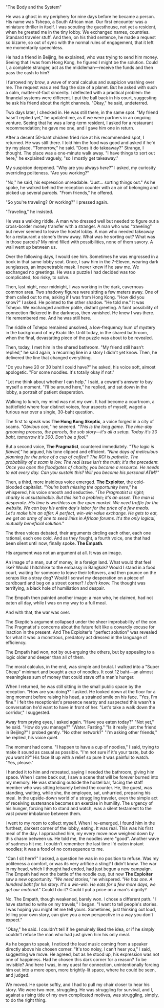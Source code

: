 "The Body and the System"

He was a ghost in my periphery for nine days before he became a person. His name was Tshepo, a South African man. Our first encounter was a miniature thriller in itself. I was scouting the guesthouse, not yet a resident, when he greeted me in the tiny lobby. We exchanged names, countries. Standard traveler stuff. And then, on his third sentence, he made a request so bizarre, so out of sync with the normal rules of engagement, that it left me momentarily speechless.

He had a friend in Beijing, he explained, who was trying to send him money. Seeing that I was from Hong Kong, he figured I might be the solution. Could I, a complete stranger, act as the middleman—receive the funds and then pass the cash to him?

I furrowed my brow, a wave of moral calculus and suspicion washing over me. The request was a red flag the size of a planet. But he asked with such a calm, matter-of-fact sincerity. I deflected with a practical problem: the financial systems were different. I put the ball back in his court, suggesting he ask his friend about the right channels. "Okay," he said, undeterred.

Two days later, I checked in. He was still there, in the same spot. "My friend hasn't replied yet," he updated me, as if we were partners in an ongoing venture. Seeing that he was a long-term resident, I asked for a restaurant recommendation; he gave me one, and I gave him one in return.

After a decent 50-baht chicken fried rice at his recommended spot, I returned. He was still there. I told him the food was good and asked if he'd try my place. "Tomorrow," he said. "Does it do takeaway?" Strange, I thought. The place was a one-minute walk away. "I have things to sort out here," he explained vaguely, "so I mostly get takeaway."

My suspicion deepened. "Why are you always *here*?" I asked, my curiosity overriding politeness. "Are you working?"

"No," he said, his expression unreadable. "Just... sorting things out." As he spoke, he walked behind the reception counter with an air of belonging and picked up several parcels. "From friends," he offered.

"So you're traveling? Or working?" I pressed again.

"Traveling," he insisted.

He was a walking riddle. A man who dressed well but needed to figure out a cross-border money transfer with a stranger. A man who was "traveling" but never seemed to leave the hostel lobby. A man who needed takeaway for a restaurant a stone's throw away. What was he sorting out? What was in those parcels? My mind filled with possibilities, none of them savory. A wall went up between us.

Over the following days, I would see him. Sometimes he was engrossed in a book in that same lobby seat. Once, I saw him in the 7-Eleven, wearing dark sunglasses, an impenetrable mask. I never knew if he saw me. We exchanged no greetings. He was a puzzle I had decided was too complicated, too risky, to solve.

Then, last night, near midnight, I was working in the dark, cavernous common area. Two shadowy figures were sitting a few meters away. One of them called out to me, asking if I was from Hong Kong. "How did you know?" I asked. He pointed to the other shadow. "He told me." It was Tshepo. We exchanged another polite, distant greeting. A faint possibility of connection flickered in the darkness, then vanished. He knew I was there. He remembered me. And he was still here.

The riddle of Tshepo remained unsolved, a low-frequency hum of mystery in the background of my Krabi life. Until today, in the shared bathroom, when the final, devastating piece of the puzzle was about to be revealed.


Then, today, I met him in the shared bathroom. "My friend still hasn't replied," he said again, a recurring line in a story I didn't yet know. Then, he delivered the line that changed everything.

"Do you have 20 or 30 baht I could have?" he asked, his voice soft, almost apologetic. "For some noodles. It's totally okay if not."

"Let me think about whether I can help," I said, a coward's answer to buy myself a moment. "I'll be around here," he replied, and sat down in the lobby, a portrait of patient desperation.

Walking to lunch, my mind was not my own. It had become a courtroom, a battlefield where four distinct voices, four aspects of myself, waged a furious war over a single, 30-baht question.

The first to speak was **The Hong Kong Skeptic**, a voice forged in a city of scams. *"Obvious con,"* he sneered. *"This is the long game. The nine-day grooming process, the parcels, the sob story—it's all a setup. Today it's 30 baht, tomorrow it's 300. Don't be a fool."*

But a second voice, **The Pragmatist**, countered immediately. *"The logic is flawed,"* he argued, his tone clipped and efficient. *"Nine days of meticulous planning for the price of a cup of coffee? The ROI is pathetic. The probability of a scam is low. The real issue isn't the truth; it's the precedent. Once you open the floodgates of charity, you become a resource. He needs to eat every day. Can you sustain this? Will you become his personal ATM?"*

Then, a third, more insidious voice emerged. **The Exploiter**, the cold-blooded capitalist. *"You're both missing the opportunity here,"* he whispered, his voice smooth and seductive. *"The Pragmatist is right; charity is unsustainable. But this isn't a problem; it's an asset. The man is desperate. His time is worthless on the open market. We need traffic for the website. We can buy his entire day's labor for the price of a few meals. Let's make him an offer. A perfect, win-win value exchange. He gets to eat, we get an army of one to seed links in African forums. It's the only logical, mutually beneficial solution."*

The three voices debated, their arguments circling each other, each one rational, each one cold. And as they fought, a fourth voice, one that had been silent until now, finally spoke. **The Empath**.

His argument was not an argument at all. It was an image.

An image of a man, out of money, in a foreign land. What would that feel like? Would I hitchhike to the embassy in Bangkok? Would I stand in a food court, waiting for someone to leave their leftovers, and then pounce on the scraps like a stray dog? Would I scrawl my desperation on a piece of cardboard and beg on a street corner? *I don't know.* The thought was terrifying, a black hole of humiliation and despair.

The Empath then painted another image: a man who, he claimed, had not eaten all day, while I was on my way to a full meal.

And with that, the war was over.

The Skeptic's argument collapsed under the sheer improbability of the con. The Pragmatist's concerns about the future felt like a cowardly excuse for inaction in the present. And The Exploiter's "perfect solution" was revealed for what it was: a monstrous, predatory act dressed in the language of efficiency.

The Empath had won, not by out-arguing the others, but by appealing to a logic older and deeper than all of them.

The moral calculus, in the end, was simple and brutal. I walked into a "Super Cheap" minimart and bought a cup of noodles. It cost 12 baht—an almost meaningless sum of money that could stave off a man's hunger.


When I returned, he was still sitting in the small public space by the reception. "How are you doing?" I asked. He looked down at the floor for a long moment before raising his head, a strained smile on his face. "Yes, I'm fine." I felt the receptionist's presence nearby and suspected this wasn't a conversation he'd want to have in front of her. "Let's take a walk down the corridor," I suggested.

Away from prying eyes, I asked again. "Have you eaten today?"
"Not yet," he said.
"How do you manage?"
"Water. Fasting."
"Is it really just the friend in Beijing?" I probed gently. "No other network?"
"I'm asking other friends," he replied, his voice quiet.

The moment had come. "I happen to have a cup of noodles," I said, trying to make it sound as casual as possible. "I'm not sure if it's your taste, but do you want it?" His face lit up with a relief so pure it was painful to watch. "Yes, please."

I handed it to him and retreated, saying I needed the bathroom, giving him space. When I came back out, I saw a scene that will be forever burned into my memory. He was standing outside the hostel bar, facing the staff member who was sitting leisurely behind the counter. He, the guest, was standing, waiting, while she, the employee, sat, unhurried, preparing his meal. In the upside-down world of a struggling traveler, even the simple act of receiving sustenance becomes an exercise in humility. The urgency of his hunger, forcing him to stand and watch, was a silent testament to the vast power imbalance between them.

I went to my room to collect myself. When I re-emerged, I found him in the furthest, darkest corner of the lobby, eating. It was real. This was his first meal of the day. I approached him, my every move now weighed down by this chasm between us. He told me, the noodles were "good". Another wave of sadness hit me. I couldn't remember the last time I'd eaten instant noodles; it was a food of no consequence to me. 

"Can I sit here?" I asked, a question he was in no position to refuse. Was my politeness a comfort, or was its very artifice a sting? I didn't know. The war in my head, which I thought had ended, had just begun a new campaign. The Empath had won the battle of the noodle cup, but now **The Exploiter** saw a new opportunity. *"We need stories,"* he whispered. *"He has one. A hundred baht for his story. It's a win-win. He eats for a few more days, we get our material."* Could I do it? Could I put a price on a man's dignity?

No. The Empath, though weakened, barely won. I chose a different path. "I have started to write on my travels," I began. "I want to tell people's stories. I was hoping you might let me tell yours. Sometimes, just thinking out loud, telling your own story, can give you a new perspective in a way you don't expect."

"Okay," he said. I couldn't tell if he genuinely liked the idea, or if he simply couldn't refuse the man who had just given him his only meal.

As he began to speak, I noticed the loud music coming from a speaker directly above his chosen corner. "It's too noisy, I can't hear you," I said, suggesting we move. He agreed, but as he stood up, his expression was not one of happiness. Had he chosen this dark corner for a reason? To be invisible? And here I was, in my quest for connection, unintentionally forcing him out into a more open, more brightly-lit space, where he could be seen, and judged.

We moved. He spoke softly, and I had to pull my chair closer to hear his story. We were two men, struggling. He was struggling for survival, and I, against a rising tide of my own complicated motives, was struggling, simply, to do the right thing.
